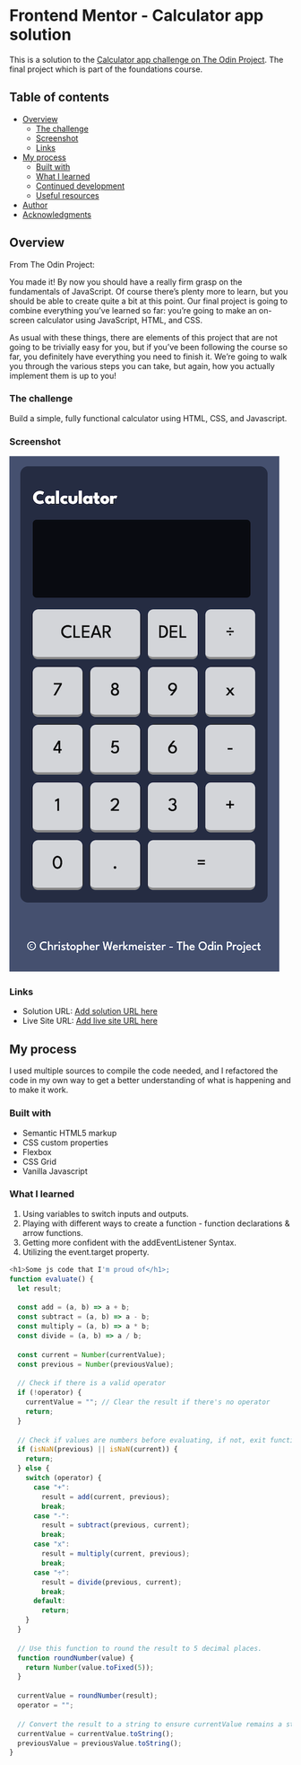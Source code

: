 # Frontend Mentor - Calculator app solution

This is a solution to the [Calculator app challenge on The Odin Project](https://www.theodinproject.com/lessons/foundations-calculator). The final project which is part of the foundations course.

## Table of contents

- [Overview](#overview)
  - [The challenge](#the-challenge)
  - [Screenshot](#screenshot)
  - [Links](#links)
- [My process](#my-process)
  - [Built with](#built-with)
  - [What I learned](#what-i-learned)
  - [Continued development](#continued-development)
  - [Useful resources](#useful-resources)
- [Author](#author)
- [Acknowledgments](#acknowledgments)

## Overview

From The Odin Project:

You made it! By now you should have a really firm grasp on the fundamentals of JavaScript. Of course there’s plenty more to learn, but you should be able to create quite a bit at this point. Our final project is going to combine everything you’ve learned so far: you’re going to make an on-screen calculator using JavaScript, HTML, and CSS.

As usual with these things, there are elements of this project that are not going to be trivially easy for you, but if you’ve been following the course so far, you definitely have everything you need to finish it. We’re going to walk you through the various steps you can take, but again, how you actually implement them is up to you!

### The challenge

Build a simple, fully functional calculator using HTML, CSS, and Javascript.

### Screenshot

![screenshot](screenshot.png)

### Links

- Solution URL: [Add solution URL here](https://your-solution-url.com)
- Live Site URL: [Add live site URL here](https://github.com/xAnDrOm3dAx/calculator-app)

## My process

I used multiple sources to compile the code needed, and I refactored the code in my own way to get a better understanding of what is happening and to make it work.

### Built with

- Semantic HTML5 markup
- CSS custom properties
- Flexbox
- CSS Grid
- Vanilla Javascript

### What I learned

1. Using variables to switch inputs and outputs.
2. Playing with different ways to create a function - function declarations & arrow functions.
3. Getting more confident with the addEventListener Syntax.
4. Utilizing the event.target property.

```js
<h1>Some js code that I'm proud of</h1>;
function evaluate() {
  let result;

  const add = (a, b) => a + b;
  const subtract = (a, b) => a - b;
  const multiply = (a, b) => a * b;
  const divide = (a, b) => a / b;

  const current = Number(currentValue);
  const previous = Number(previousValue);

  // Check if there is a valid operator
  if (!operator) {
    currentValue = ""; // Clear the result if there's no operator
    return;
  }

  // Check if values are numbers before evaluating, if not, exit function.
  if (isNaN(previous) || isNaN(current)) {
    return;
  } else {
    switch (operator) {
      case "+":
        result = add(current, previous);
        break;
      case "-":
        result = subtract(previous, current);
        break;
      case "x":
        result = multiply(current, previous);
        break;
      case "÷":
        result = divide(previous, current);
        break;
      default:
        return;
    }
  }

  // Use this function to round the result to 5 decimal places.
  function roundNumber(value) {
    return Number(value.toFixed(5));
  }

  currentValue = roundNumber(result);
  operator = "";

  // Convert the result to a string to ensure currentValue remains a string
  currentValue = currentValue.toString();
  previousValue = previousValue.toString();
}
```
